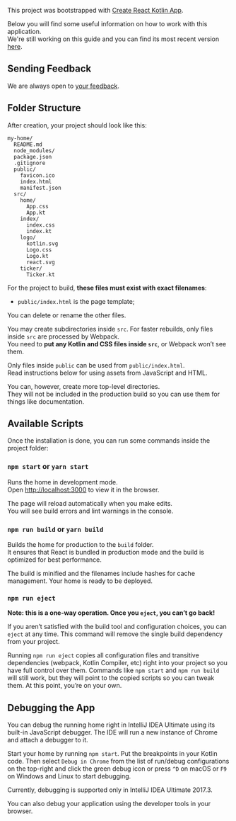 This project was bootstrapped with [Create React Kotlin App](https://github.com/JetBrains/create-react-kotlin-app).

Below you will find some useful information on how to work with this application.<br>
We're still working on this guide and you can find its most recent version [here](https://github.com/JetBrains/create-react-kotlin-app/blob/master/packages/react-scripts/template/README.md).

## Sending Feedback

We are always open to [your feedback](https://youtrack.jetbrains.com/issues/CRKA).

## Folder Structure

After creation, your project should look like this:

```
my-home/
  README.md
  node_modules/
  package.json
  .gitignore
  public/
    favicon.ico
    index.html
    manifest.json
  src/
    home/
      App.css
      App.kt
    index/
      index.css
      index.kt
    logo/
      kotlin.svg
      Logo.css
      Logo.kt
      react.svg
    ticker/
      Ticker.kt
```

For the project to build, **these files must exist with exact filenames**:

* `public/index.html` is the page template;

You can delete or rename the other files.

You may create subdirectories inside `src`. For faster rebuilds, only files inside `src` are processed by Webpack.<br>
You need to **put any Kotlin and CSS files inside `src`**, or Webpack won’t see them.

Only files inside `public` can be used from `public/index.html`.<br>
Read instructions below for using assets from JavaScript and HTML.

You can, however, create more top-level directories.<br>
They will not be included in the production build so you can use them for things like documentation.

## Available Scripts

Once the installation is done, you can run some commands inside the project folder:

### `npm start` or `yarn start`

Runs the home in development mode.<br>
Open [http://localhost:3000](http://localhost:3000) to view it in the browser.

The page will reload automatically when you make edits.<br>
You will see build errors and lint warnings in the console.

### `npm run build` or `yarn build`

Builds the home for production to the `build` folder.<br>
It ensures that React is bundled in production mode and the build is optimized for best performance.

The build is minified and the filenames include hashes for cache management. Your home is ready to be deployed.

### `npm run eject`

**Note: this is a one-way operation. Once you `eject`, you can’t go back!**

If you aren’t satisfied with the build tool and configuration choices, you can `eject` at any time. This command will remove the single build dependency from your project.

Running `npm run eject` copies all configuration files and transitive dependencies (webpack, Kotlin Compiler, etc) right into your project so you have full control over them. Commands like `npm start` and `npm run build` will still work, but they will point to the copied scripts so you can tweak them. At this point, you’re on your own.

## Debugging the App

You can debug the running home right in IntelliJ IDEA Ultimate using its built-in JavaScript debugger. The IDE will run a new instance of Chrome and attach a debugger to it.

Start your home by running `npm start`. Put the breakpoints in your Kotlin code.
Then select `Debug in Chrome` from the list of run/debug configurations on the top-right and click the green debug icon or press `^D` on macOS or `F9` on Windows and Linux to start debugging.

Currently, debugging is supported only in IntelliJ IDEA Ultimate 2017.3.

You can also debug your application using the developer tools in your browser.

